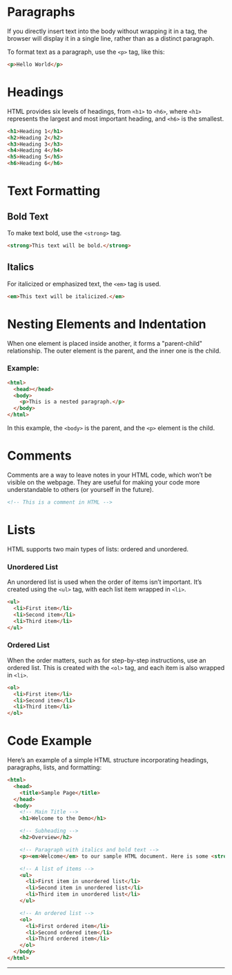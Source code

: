 # Paragraphs

If you directly insert text into the body without wrapping it in a tag, the browser will display it in a single line, rather than as a distinct paragraph.

To format text as a paragraph, use the `<p>` tag, like this:

```html
<p>Hello World</p>
```

# Headings

HTML provides six levels of headings, from `<h1>` to `<h6>`, where `<h1>` represents the largest and most important heading, and `<h6>` is the smallest.

```html
<h1>Heading 1</h1>
<h2>Heading 2</h2>
<h3>Heading 3</h3>
<h4>Heading 4</h4>
<h5>Heading 5</h5>
<h6>Heading 6</h6>
```

# Text Formatting

## Bold Text
To make text bold, use the `<strong>` tag.

```html
<strong>This text will be bold.</strong>
```

## Italics
For italicized or emphasized text, the `<em>` tag is used.

```html
<em>This text will be italicized.</em>
```

# Nesting Elements and Indentation

When one element is placed inside another, it forms a "parent-child" relationship. The outer element is the parent, and the inner one is the child.

### Example:

```html
<html>
  <head></head>
  <body>
    <p>This is a nested paragraph.</p>
  </body>
</html>
```

In this example, the `<body>` is the parent, and the `<p>` element is the child.

# Comments

Comments are a way to leave notes in your HTML code, which won’t be visible on the webpage. They are useful for making your code more understandable to others (or yourself in the future).

```html
<!-- This is a comment in HTML -->
```

# Lists

HTML supports two main types of lists: ordered and unordered.

### Unordered List
An unordered list is used when the order of items isn’t important. It’s created using the `<ul>` tag, with each list item wrapped in `<li>`.

```html
<ul>
  <li>First item</li>
  <li>Second item</li>
  <li>Third item</li>
</ul>
```

### Ordered List
When the order matters, such as for step-by-step instructions, use an ordered list. This is created with the `<ol>` tag, and each item is also wrapped in `<li>`.

```html
<ol>
  <li>First item</li>
  <li>Second item</li>
  <li>Third item</li>
</ol>
```

# Code Example

Here’s an example of a simple HTML structure incorporating headings, paragraphs, lists, and formatting:

```html
<html>
  <head>
    <title>Sample Page</title>
  </head>
  <body>
    <!-- Main Title -->
    <h1>Welcome to the Demo</h1>

    <!-- Subheading -->
    <h2>Overview</h2>

    <!-- Paragraph with italics and bold text -->
    <p><em>Welcome</em> to our sample HTML document. Here is some <strong>important</strong> text for you.</p>

    <!-- A list of items -->
    <ul>
      <li>First item in unordered list</li>
      <li>Second item in unordered list</li>
      <li>Third item in unordered list</li>
    </ul>

    <!-- An ordered list -->
    <ol>
      <li>First ordered item</li>
      <li>Second ordered item</li>
      <li>Third ordered item</li>
    </ol>
  </body>
</html>
```

--- 
